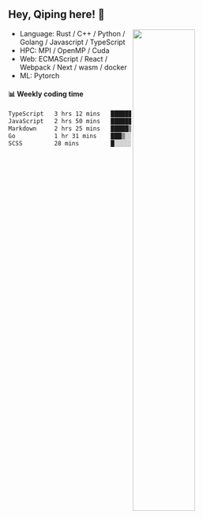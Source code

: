

## Hey, Qiping here! :wave:

[<img align="right" width="50%" src="https://github-readme-stats.vercel.app/api?username=ppppqp&theme=dark&show_icons=true">](https://metrics.lecoq.io/ppppqp?template=classic)



-   Language: Rust / C++ / Python / Golang / Javascript / TypeScript
-   HPC: MPI / OpenMP / Cuda
-   Web: ECMAScript / React / Webpack / Next / wasm / docker
-   ML: Pytorch



#### :bar_chart: Weekly coding time

<!--START_SECTION:waka-->

```txt
TypeScript   3 hrs 12 mins   ███████░░░░░░░░░░░░░░░░░░   28.44 %
JavaScript   2 hrs 50 mins   ██████▒░░░░░░░░░░░░░░░░░░   25.12 %
Markdown     2 hrs 25 mins   █████▒░░░░░░░░░░░░░░░░░░░   21.54 %
Go           1 hr 31 mins    ███▒░░░░░░░░░░░░░░░░░░░░░   13.57 %
SCSS         28 mins         █░░░░░░░░░░░░░░░░░░░░░░░░   04.26 %
```

<!--END_SECTION:waka-->
